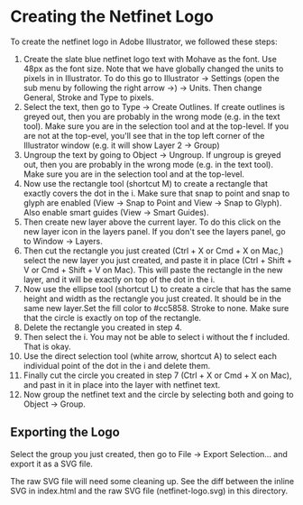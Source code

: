 # Creating the Netfinet Logo

To create the netfinet logo in Adobe Illustrator, we followed these
steps:
1. Create the slate blue netfinet logo text with Mohave as the font.
   Use 48px as the font size. Note that we have globally changed the
   units to pixels in in Illustrator. To do this go to Illustrator 
   -> Settings (open the sub menu by following the right arrow ->) ->
   Units. Then change General, Stroke and Type to pixels.
2. Select the text, then go to Type -> Create Outlines. If create
   outlines is greyed out, then you are probably in the wrong mode
   (e.g. in the text tool). Make sure you are in the selection tool
   and at the top-level. If you are not at the top-evel, you'll see
   that in the top left corner of the Illustrator window (e.g. it
   will show Layer 2 -> Group)
3. Ungroup the text by going to Object -> Ungroup. If ungroup is
   greyed out, then you are probably in the wrong mode (e.g. in the
   text tool). Make sure you are in the selection tool and at the
   top-level.
4. Now use the rectangle tool (shortcut M) to create a rectangle that
   exactly covers the dot in the i. Make sure that snap to point and
   snap to glyph are enabled (View -> Snap to Point and View -> Snap
   to Glyph). Also enable smart guides (View -> Smart Guides).
5. Then create new layer above the current layer. To do this click
   on the new layer icon in the layers panel. If you don't see the
   layers panel, go to Window -> Layers.
6. Then cut the rectangle you just created (Ctrl + X or Cmd + X on
   Mac,) select the new layer you just created, and paste it in place
   (Ctrl + Shift + V or Cmd + Shift + V on Mac). This will paste the 
   rectangle in the new layer, and it will be exactly on top of the
   dot in the i.
7. Now use the ellipse tool (shortcut L) to create a circle that has
   the same height and width as the rectangle you just created. It should 
   be in the same new layer.Set  the fill color to #cc5858. Stroke to
   none. Make sure that the circle is exactly on top of the rectangle.
8. Delete the rectangle you created in step 4.
9. Then select the i. You may not be able to select i without the
   f included. That is okay.
10. Use the direct selection tool (white arrow, shortcut A) to
    select each individual point of the dot in the i and delete them.
11. Finally cut the circle you created in step 7 (Ctrl + X or Cmd + X on
    Mac), and past in it in place into the layer with netfinet text.
12. Now group the netfinet text and the circle by selecting both
    and going to Object -> Group.

## Exporting the Logo
Select the group you just created, then go to File -> Export Selection...
and export it as a SVG file.

The raw SVG file will need some cleaning up. See the diff between 
the inline SVG in index.html and the raw SVG file (netfinet-logo.svg)
in this directory.

 